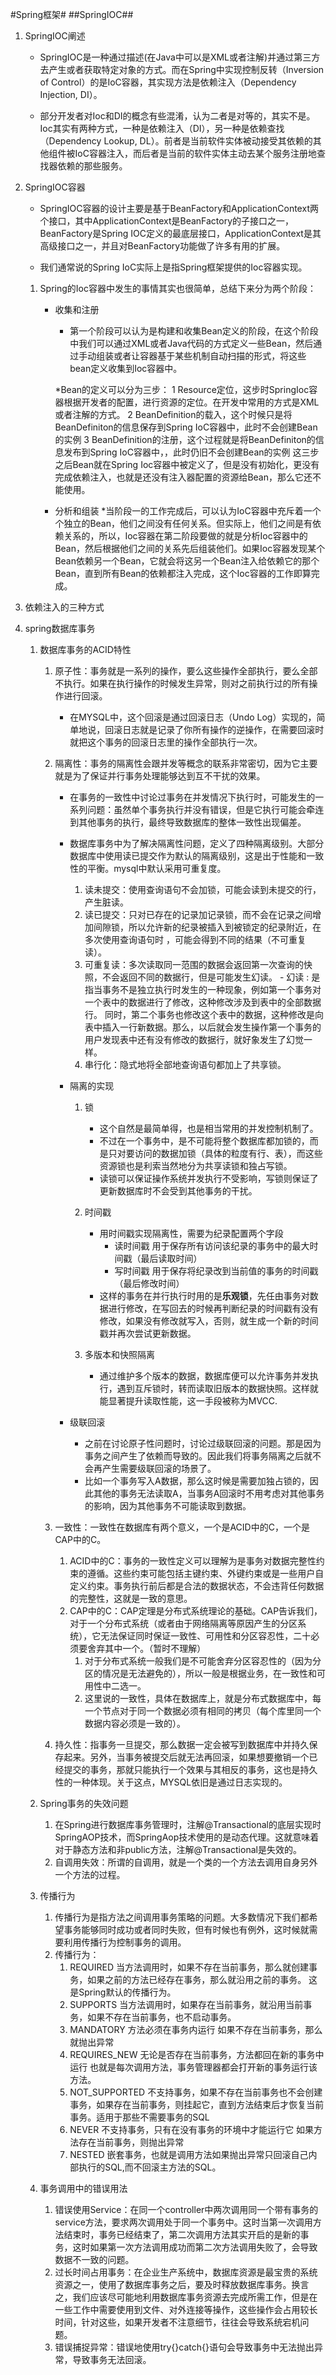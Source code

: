 #Spring框架#
##SpringIOC##
1. SpringIOC阐述
	* SpringIOC是一种通过描述(在Java中可以是XML或者注解)并通过第三方去产生或者获取特定对象的方式。而在Spring中实现控制反转（Inversion of Control）的是IoC容器，其实现方法是依赖注入（Dependency Injection, DI）。
		
	* 部分开发者对Ioc和DI的概念有些混淆，认为二者是对等的，其实不是。Ioc其实有两种方式，一种是依赖注入（DI），另一种是依赖查找（Dependency Lookup, DL）。前者是当前软件实体被动接受其依赖的其他组件被IoC容器注入，而后者是当前的软件实体主动去某个服务注册地查找器依赖的那些服务。

2. SpringIOC容器
	* SpringIOC容器的设计主要是基于BeanFactory和ApplicationContext两个接口，其中ApplicationContext是BeanFactory的子接口之一，BeanFactory是Spring IOC定义的最底层接口，ApplicationContext是其高级接口之一，并且对BeanFactory功能做了许多有用的扩展。

	* 我们通常说的Spring IoC实际上是指Spring框架提供的Ioc容器实现。
	
	 1. Spring的Ioc容器中发生的事情其实也很简单，总结下来分为两个阶段：
	 	- 收集和注册
			* 第一个阶段可以认为是构建和收集Bean定义的阶段，在这个阶段中我们可以通过XML或者Java代码的方式定义一些Bean，然后通过手动组装或者让容器基于某些机制自动扫描的形式，将这些bean定义收集到Ioc容器中。

			*Bean的定义可以分为三步：
				1 Resource定位，这步时SpringIoc容器根据开发者的配置，进行资源的定位。在开发中常用的方式是XML或者注解的方式。
				2 BeanDefinition的载入，这个时候只是将BeanDefiniton的信息保存到Spring IoC容器中，此时不会创建Bean的实例
				3 BeanDefinition的注册，这个过程就是将BeanDefiniton的信息发布到Spring IoC容器中，，此时仍旧不会创建Bean的实例
			这三步之后Bean就在Spring Ioc容器中被定义了，但是没有初始化，更没有完成依赖注入，也就是还没有注入器配置的资源给Bean，那么它还不能使用。

		- 分析和组装
			*当阶段一的工作完成后，可以认为IoC容器中充斥着一个个独立的Bean，他们之间没有任何关系。但实际上，他们之间是有依赖关系的，所以，Ioc容器在第二阶段要做的就是分析Ioc容器中的Bean，然后根据他们之间的关系先后组装他们。如果Ioc容器发现某个Bean依赖另一个Bean，它就会将这另一个Bean注入给依赖它的那个Bean，直到所有Bean的依赖都注入完成，这个Ioc容器的工作即算完成。

3. 依赖注入的三种方式
	


4. spring数据库事务
	1. 数据库事务的ACID特性
		1. 原子性：事务就是一系列的操作，要么这些操作全部执行，要么全部不执行。如果在执行操作的时候发生异常，则对之前执行过的所有操作进行回滚。
			- 在MYSQL中，这个回滚是通过回滚日志（Undo Log）实现的，简单地说，回滚日志就是记录了你所有操作的逆操作，在需要回滚时就把这个事务的回滚日志里的操作全部执行一次。
		
		2. 隔离性：事务的隔离性会跟并发等概念的联系非常密切，因为它主要就是为了保证并行事务处理能够达到互不干扰的效果。
			- 在事务的一致性中讨论过事务在并发情况下执行时，可能发生的一系列问题：虽然单个事务执行并没有错误，但是它执行可能会牵连到其他事务的执行，最终导致数据库的整体一致性出现偏差。
			
			- 数据库事务中为了解决隔离性问题，定义了四种隔离级别。大部分数据库中使用读已提交作为默认的隔离级别，这是出于性能和一致性的平衡。mysql中默认采用可重复度。
				1. 读未提交：使用查询语句不会加锁，可能会读到未提交的行，产生脏读。
				2. 读已提交：只对已存在的记录加记录锁，而不会在记录之间增加间隙锁，所以允许新的纪录被插入到被锁定的纪录附近，在多次使用查询语句时 ，可能会得到不同的结果（不可重复读）。
				3. 可重复读：多次读取同一范围的数据会返回第一次查询的快照，不会返回不同的数据行，但是可能发生幻读。
						- 幻读 : 是指当事务不是独立执行时发生的一种现象，例如第一个事务对一个表中的数据进行了修改，这种修改涉及到表中的全部数据行。 同时，第二个事务也修改这个表中的数据，这种修改是向表中插入一行新数据。那么，以后就会发生操作第一个事务的用户发现表中还有没有修改的数据行，就好象发生了幻觉一样。
				4. 串行化：隐式地将全部地查询语句都加上了共享锁。
			
			- 隔离的实现
				1. 锁
					- 这个自然是最简单得，也是相当常用的并发控制机制了。
					- 不过在一个事务中，是不可能将整个数据库都加锁的，而是只对要访问的数据加锁（具体的粒度有行、表），而这些资源锁也是利索当然地分为共享读锁和独占写锁。
					- 读锁可以保证操作系统并发执行不受影响，写锁则保证了更新数据库时不会受到其他事务的干扰。

				2. 时间戳
					- 用时间戳实现隔离性，需要为纪录配置两个字段
						* 读时间戳  用于保存所有访问该纪录的事务中的最大时间戳（最后读取时间）
						* 写时间戳  用于保存将纪录改到当前值的事务的时间戳（最后修改时间）
					- 这样的事务在并行执行时用的是**乐观锁**，先任由事务对数据进行修改，在写回去的时候再判断纪录的时间戳有没有修改，如果没有修改就写入，否则，就生成一个新的时间戳并再次尝试更新数据。

				3. 多版本和快照隔离
					- 通过维护多个版本的数据，数据库便可以允许事务并发执行，遇到互斥锁时，转而读取旧版本的数据快照。这样就能显著提升读取性能，这一手段被称为MVCC.

			- 级联回滚
				- 之前在讨论原子性问题时，讨论过级联回滚的问题。那是因为事务之间产生了依赖而导致的。因此我们将事务隔离之后就不会再产生需要级联回滚的场景了。
				- 比如一个事务写入A数据，那么这时候是需要加独占锁的，因此其他的事务无法读取A，当事务A回滚时不用考虑对其他事务的影响，因为其他事务不可能读取到数据。
				

		3. 一致性：一致性在数据库有两个意义，一个是ACID中的C，一个是CAP中的C。
			1. ACID中的C：事务的一致性定义可以理解为是事务对数据完整性约束的遵循。这些约束可能包括主键约束、外键约束或是一些用户自定义约束。事务执行前后都是合法的数据状态，不会违背任何数据的完整性，这就是一致的意思。
			2. CAP中的C：CAP定理是分布式系统理论的基础。CAP告诉我们，对于一个分布式系统（或者由于网络隔离等原因产生的分区系统），它无法保证同时保证一致性、可用性和分区容忍性，二十必须要舍弃其中一个。（暂时不理解）
				1. 对于分布式系统一般我们是不可能舍弃分区容忍性的（因为分区的情况是无法避免的），所以一般是根据业务，在一致性和可用性中二选一。
				2. 这里说的一致性，具体在数据库上，就是分布式数据库中，每一个节点对于同一个数据必须有相同的拷贝（每个库里同一个数据内容必须是一致的）。
		
		4. 持久性：指事务一旦提交，那么数据一定会被写到数据库中并持久保存起来。另外，当事务被提交后就无法再回滚，如果想要撤销一个已经提交的事务，那就只能执行一个效果与其相反的事务，这也是持久性的一种体现。关于这点，MYSQL依旧是通过日志实现的。

	2. Spring事务的失效问题
		1. 在Spring进行数据库事务管理时，注解@Transactional的底层实现时SpringAOP技术，而SpringAop技术使用的是动态代理。这就意味着对于静态方法和非public方法，注解@Transactional是失效的。
		2. 自调用失效：所谓的自调用，就是一个类的一个方法去调用自身另外一个方法的过程。

	3. 传播行为
		1. 传播行为是指方法之间调用事务策略的问题。大多数情况下我们都希望事务能够同时成功或者同时失败，但有时候也有例外，这时候就需要利用传播行为控制事务的调用。
		2. 传播行为：
			1. REQUIRED		当方法调用时，如果不存在当前事务，那么就创建事务，如果之前的方法已经存在事务，那么就沿用之前的事务。		这是Spring默认的传播行为。
			2. SUPPORTS		当方法调用时，如果存在当前事务，就沿用当前事务，如果不存在当前事务，也不启动事务。
			3. MANDATORY	方法必须在事务内运行		如果不存在当前事务，那么就抛出异常
			4. REQUIRES_NEW	无论是否存在当前事务，方法都回在新的事务中运行		也就是每次调用方法，事务管理器都会打开新的事务运行该方法。
			5. NOT_SUPPORTED	不支持事务，如果不存在当前事务也不会创建事务，如果存在当前事务，则挂起它，直到方法结束后才恢复当前事务。适用于那些不需要事务的SQL
			6. NEVER	不支持事务，只有在没有事务的环境中才能运行它		如果方法存在当前事务，则抛出异常
			7. NESTED	嵌套事务，也就是调用方法如果抛出异常只回滚自己内部执行的SQL,而不回滚主方法的SQL。

	4. 事务调用中的错误用法
		1. 错误使用Service：在同一个controller中两次调用同一个带有事务的service方法，要求两次调用处于同一个事务中。这时当第一次调用方法结束时，事务已经结束了，第二次调用方法其实开启的是新的事务，这时如果第一次方法调用成功而第二次方法调用失败了，会导致数据不一致的问题。
		2. 过长时间占用事务：在企业生产系统中，数据库资源是最宝贵的系统资源之一，使用了数据库事务之后，要及时释放数据库事务。换言之，我们应该尽可能地利用数据库事务资源去完成所需工作，但是在一些工作中需要使用到文件、对外连接等操作，这些操作会占用较长时间，针对这些，如果开发者不注意细节，往往会导致系统宕机问题。
		3. 错误捕捉异常：错误地使用try{}catch{}语句会导致事务中无法抛出异常，导致事务无法回滚。

 